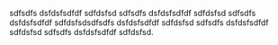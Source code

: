sdfsdfs dsfdsfsdfdf sdfdsfsd sdfsdfs dsfdsfsdfdf sdfdsfsd
sdfsdfs dsfdsfsdfdf sdfdsfsdsdfsdfs dsfdsfsdfdf sdfdsfsd sdfsdfs dsfdsfsdfdf sdfdsfsd
sdfsdfs dsfdsfsdfdf sdfdsfsd.